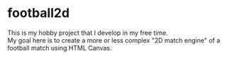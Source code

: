# football2d

This is my hobby project that I develop in my free time.<br>
My goal here is to create a more or less complex "2D match engine" of a football match using HTML Canvas.

